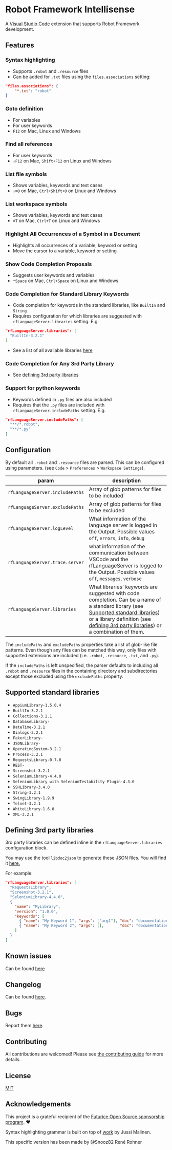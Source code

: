 # Robot Framework Intellisense

A [Visual Studio Code](https://code.visualstudio.com/) extension that supports Robot Framework development.

## Features

### Syntax highlighting
* Supports `.robot` and `.resource` files
* Can be added for `.txt` files using the `files.associations` setting:
```json
"files.associations": {
    "*.txt": "robot"
}
```

### Goto definition
* For variables
* For user keywords
* `F12` on Mac, Linux and Windows

### Find all references
* For user keywords
* `⇧F12` on Mac, `Shift+F12` on Linux and Windows

### List file symbols
* Shows variables, keywords and test cases
* `⇧⌘O` on Mac, `Ctrl+Shift+O` on Linux and Windows

### List workspace symbols
* Shows variables, keywords and test cases
* `⌘T` on Mac, `Ctrl+T` on Linux and Windows

### Highlight All Occurrences of a Symbol in a Document
* Highlights all occurrences of a variable, keyword or setting
* Move the cursor to a variable, keyword or setting

### Show Code Completion Proposals
* Suggests user keywords and variables
* `⌃Space` on Mac, `Ctrl+Space` on Linux and Windows

### Code Completion for Standard Library Keywords
* Code completion for keywords in the standard libraries, like `BuiltIn` and `String`
* Requires configuration for which libraries are suggested with `rfLanguageServer.libraries` setting. E.g.
```json
"rfLanguageServer.libraries": [
  "BuiltIn-3.2.1"
]
```
* See a list of all available libraries [here](#supported-standard-libraries)

### Code Completion for Any 3rd Party Library
* See [defining 3rd party libraries](#defining-3rd-party-libraries)

### Support for python keywords
* Keywords defined in `.py` files are also included
* Requires that the `.py` files are included with `rfLanguageServer.includePaths` setting. E.g.
```json
"rfLanguageServer.includePaths": [
  "**/*.robot",
  "**/*.py"
]
```

## Configuration

By default all `.robot` and `.resource` files are parsed. This can be configured using parameters. (see `Code` > `Preferences` > `Workspace Settings`).

|param                            | description              |
|---------------------------------|--------------------------|
| `rfLanguageServer.includePaths` | Array of glob patterns for files to be included`|
| `rfLanguageServer.excludePaths` | Array of glob patterns for files to be excluded|
| `rfLanguageServer.logLevel` | What information of the language server is logged in the Output. Possible values `off`, `errors`, `info`, `debug`|
| `rfLanguageServer.trace.server` | what information of the communication between VSCode and the rfLanguageServer is logged to the Output. Possible values `off`, `messages`, `verbose`|
| `rfLanguageServer.libraries` | What libraries' keywords are suggested with code completion. Can be a name of a standard library (see [Supported standard libraries](#supported-standard-libraries)) or a library definition (see [defining 3rd party libraries](#defining-3rd-party-libraries)) or a combination of them. |

The `includePaths` and `excludePaths` properties take a list of glob-like file patterns. Even though any files can be matched this way, only files with supported extensions are included (i.e. `.robot`, `.resource`, `.txt`, and `.py`).

If the `includePaths` is left unspecified, the parser defaults to including all `.robot` and `.resource` files in the containing directory and subdirectories except those excluded using the `excludePaths` property.

## Supported standard libraries

* `AppiumLibrary-1.5.0.4`
* `BuiltIn-3.2.1`
* `Collections-3.2.1`
* `DatabaseLibrary-`
* `DateTime-3.2.1`
* `Dialogs-3.2.1`
* `FakerLibrary-`
* `JSONLibrary-`
* `OperatingSystem-3.2.1`
* `Process-3.2.1`
* `RequestsLibrary-0.7.0`
* `REST-`
* `Screenshot-3.2.1`
* `SeleniumLibrary-4.4.0`
* `SeleniumLibrary with SeleniumTestability Plugin-4.3.0`
* `SSHLibrary-3.4.0`
* `String-3.2.1`
* `SwingLibrary-1.9.9`
* `Telnet-3.2.1`
* `WhiteLibrary-1.6.0`
* `XML-3.2.1`

## Defining 3rd party libraries

3rd party libraries can be defined inline in the `rfLanguageServer.libraries` configuration block. 

You may use the tool `libdoc2json` to generate these JSON files. You will find it [here.](https://pypi.org/project/robotframework-libdoc2json)

For example:

```json
"rfLanguageServer.libraries": [
  "RequestsLibrary",
  "Screenshot-3.2.1",
  "SeleniumLibrary-4.4.0",
  {
    "name": "MyLibrary",
    "version": "1.0.0",
    "keywords": [
      { "name": "My Keyword 1", "args": ["arg1"], "doc": "documentation" },
      { "name": "My Keyword 2", "args": [],       "doc": "documentation" }
    ]
  }
]
```

## Known issues

Can be found [here](https://github.com/tomi/vscode-rf-language-server/blob/master/client/KNOWNISSUES.md)

## Changelog

Can be found [here](https://github.com/tomi/vscode-rf-language-server/blob/master/client/CHANGELOG.md).

## Bugs

Report them [here](https://github.com/tomi/vscode-rf-language-server/issues).

## Contributing

All contributions are welcomed! Please see [the contributing guide](https://github.com/tomi/vscode-rf-language-server/blob/master/CONTRIBUTING.md) for more details.

## License

[MIT](https://github.com/tomi/vscode-rf-language-server/blob/master/LICENSE)


## Acknowledgements

This project is a grateful recipient of the [Futurice Open Source sponsorship program](https://spiceprogram.org). ♥

Syntax highlighting grammar is built on top of [work](https://bitbucket.org/jussimalinen/robot.tmbundle/wiki/Home) by Jussi Malinen.

This specific version has been made by @Snooz82 René Rohner
